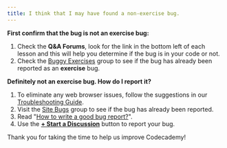 ```yaml
---
title: I think that I may have found a non-exercise bug.
---
```


**First confirm that the bug is not an exercise bug:**
 
  1. Check the **Q&A Forums**, look for the link in the bottom left of each lesson and this will help you determine if the bug is in your code or not.
  2. Check the [Buggy Exercises](http://www.codecademy.com/groups/buggy-exercises) group to see if the bug has already been reported as an **exercise** bug.

**Definitely not an exercise bug. How do I report it?**  
  
  1. To eliminate any web browser issues, follow the suggestions in our [Troubleshooting Guide](#).
  2. Visit the [Site Bugs](http://www.codecademy.com/groups/help-and-bug-reporting) group to see if the bug has already been reported.
  3. Read "[How to write a good bug report?](http://www.codecademy.com/groups/help-and-bug-reporting/discussions/5148f09f5194517fff0002da)".
  4. Use the **[+ Start a Discussion](http://www.codecademy.com/groups/help-and-bug-reporting)** button to report your bug.

Thank you for taking the time to help us improve Codecademy!
